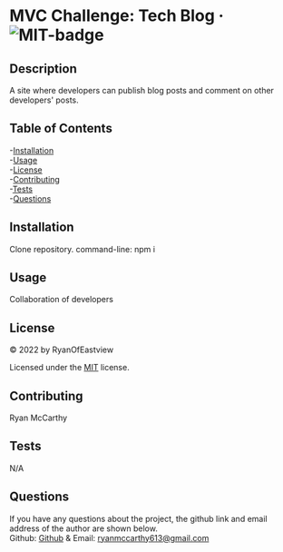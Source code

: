 
# MVC Challenge: Tech Blog · ![MIT-badge](https://img.shields.io/badge/License-MIT-green.svg)
                  

## Description       
A site where developers can publish blog posts and comment on other developers' posts.         

## Table of Contents               
-[Installation](#installation)          
-[Usage](#usage)          
-[License](#license)          
-[Contributing](#contributing)          
-[Tests](#tests)        
-[Questions](#questions)        

## Installation         
Clone repository.  command-line: npm i               

## Usage         
Collaboration of developers

## License         
&copy; 2022 by RyanOfEastview         
 
Licensed under the 
[MIT](https://choosealicense.com/licenses/mit/) 
license.
         

## Contributing         
Ryan McCarthy         

## Tests         
N/A

## Questions         
If you have any questions about the project, 
the github link and email address of the author are shown below.                   
Github: [Github](https://github.com/RyanOfEastview) 
& Email: [ryanmccarthy613@gmail.com](mailto:ryanmccarthy613@gmail.com)
